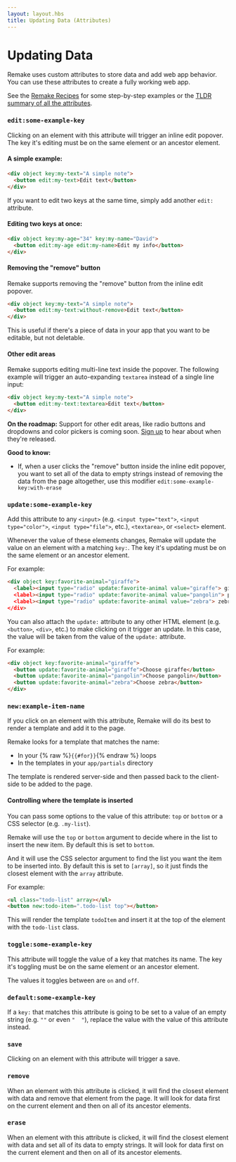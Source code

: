 ```yaml
---
layout: layout.hbs
title: Updating Data (Attributes)
---
```


# Updating Data

Remake uses custom attributes to store data and add web app behavior. You can use these attributes to create a fully working web app.

See the [Remake Recipes](https://recipes.remaketheweb.com/) for some step-by-step examples or the [TLDR summary of all the attributes](/attach-data-to-elements/).

### `edit:some-example-key`

Clicking on an element with this attribute will trigger an inline edit popover. The key it's editing must be on the same element or an ancestor element.

#### A simple example:

```html
<div object key:my-text="A simple note">
  <button edit:my-text>Edit text</button>
</div>
```

If you want to edit two keys at the same time, simply add another `edit:` attribute.

#### Editing two keys at once:

```html
<div object key:my-age="34" key:my-name="David">
  <button edit:my-age edit:my-name>Edit my info</button>
</div>
```

#### Removing the "remove" button

Remake supports removing the "remove" button from the inline edit popover.

```html
<div object key:my-text="A simple note">
  <button edit:my-text:without-remove>Edit text</button>
</div>
```

This is useful if there's a piece of data in your app that you want to be editable, but not deletable.

#### Other edit areas

Remake supports editing multi-line text inside the popover. The following example will trigger an auto-expanding `textarea` instead of a single line input:

```html
<div object key:my-text="A simple note">
  <button edit:my-text:textarea>Edit text</button>
</div>
```

**On the roadmap:** Support for other edit areas, like radio buttons and dropdowns and color pickers is coming soon. [Sign up](https://form.remaketheweb.com/) to hear about when they're released.

**Good to know:**

* If, when a user clicks the "remove" button inside the inline edit popover, you want to set all of the data to empty strings instead of removing the data from the page altogether, use this modifier `edit:some-example-key:with-erase`

### `update:some-example-key`

Add this attribute to any `<input>` (e.g. `<input type="text">`, `<input type="color">`, `<input type="file">`, etc.), `<textarea>`, or `<select>` element.

Whenever the value of these elements changes, Remake will update the value on an element with a matching `key:`. The key it's updating must be on the same element or an ancestor element.

For example:

```html
<div object key:favorite-animal="giraffe">
  <label><input type="radio" update:favorite-animal value="giraffe"> giraffe</label
  <label><input type="radio" update:favorite-animal value="pangolin"> pangolin</label
  <label><input type="radio" update:favorite-animal value="zebra"> zebra</label
</div>
```

You can also attach the `update:` attribute to any other HTML element (e.g. `<button>`, `<div>`, etc.) to make clicking on it trigger an update. In this case, the value will be taken from the value of the `update:` attribute.

For example: 

```html
<div object key:favorite-animal="giraffe">
  <button update:favorite-animal="giraffe">Choose giraffe</button>
  <button update:favorite-animal="pangolin">Choose pangolin</button>
  <button update:favorite-animal="zebra">Choose zebra</button>
</div>
```

### `new:example-item-name`

If you click on an element with this attribute, Remake will do its best to render a template and add it to the page.

Remake looks for a template that matches the name:
- In your {% raw %}`{{#for}}`{% endraw %} loops
- In the templates in your `app/partials` directory

The template is rendered server-side and then passed back to the client-side to be added to the page.

#### Controlling where the template is inserted

You can pass some options to the value of this attribute: `top` or `bottom` or a CSS selector (e.g. `.my-list`).

Remake will use the `top` or `bottom` argument to decide where in the list to insert the new item. By default this is set to `bottom`.

And it will use the CSS selector argument to find the list you want the item to be inserted into. By default this is set to `[array]`, so it just finds the closest element with the `array` attribute.

For example:

```html
<ul class="todo-list" array></ul>
<button new:todo-item=".todo-list top"></button>
```

This will render the template `todoItem` and insert it at the top of the element with the `todo-list` class.

### `toggle:some-example-key`

This attribute will toggle the value of a key that matches its name. The key it's toggling must be on the same element or an ancestor element.

The values it toggles between are `on` and `off`.

### `default:some-example-key`

If a `key:` that matches this attribute is going to be set to a value of an empty string (e.g. `""` or even `"  "`), replace the value with the value of this attribute instead.

### `save`

Clicking on an element with this attribute will trigger a save.

### `remove` 

When an element with this attribute is clicked, it will find the closest element with data and remove that element from the page. It will look for data first on the current element and then on all of its ancestor elements.

### `erase`

When an element with this attribute is clicked, it will find the closest element with data and set all of its data to empty strings. It will look for data first on the current element and then on all of its ancestor elements.

